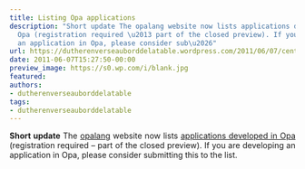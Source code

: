 ```yaml
---
title: Listing Opa applications
description: "Short update The opalang website now lists applications developed in
  Opa (registration required \u2013 part of the closed preview). If you are developing
  an application in Opa, please consider sub\u2026"
url: https://dutherenverseauborddelatable.wordpress.com/2011/06/07/centralizing-opa-applications/
date: 2011-06-07T15:27:50-00:00
preview_image: https://s0.wp.com/i/blank.jpg
featured:
authors:
- dutherenverseauborddelatable
tags:
- dutherenverseauborddelatable
---
```


<p style="text-align:justify;"><strong>Short update</strong> The <a href="http://opalang.org">opalang</a> website now lists <a href="http://opalang.org/protected/see.html">applications developed in Opa</a> (registration required &ndash; part of the closed preview). If you are developing an application in Opa, please consider submitting this to the list.</p>

